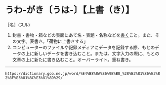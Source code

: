 # うわ‐がき〔うは‐〕【上書（き）】
［名］(スル)

1.  封書・書物・箱などの表面にあて名・表題・名称などを[書く](%E3%81%8B%E3%81%8F%EF%BC%88%E6%9B%B8%E3%81%8F%EF%BC%8F%E6%8F%8F%E3%81%8F%EF%BC%8F%E7%94%BB%E3%81%8F%EF%BC%89.md)こと。また、その文字。表書き。「荷物に上書きする」
2.  コンピューターのファイルや記録メディアにデータを記録する際、もとのデータの上に新しいデータを書き込むこと。または、文字入力の際に、もとの文章の上に新たに書き込むこと。オーバーライト。重ね書き。

---
`https://dictionary.goo.ne.jp/word/%E4%B8%8A%E6%9B%B8_%28%E3%81%86%E3%82%8F%E3%81%8C%E3%81%8D%29/`